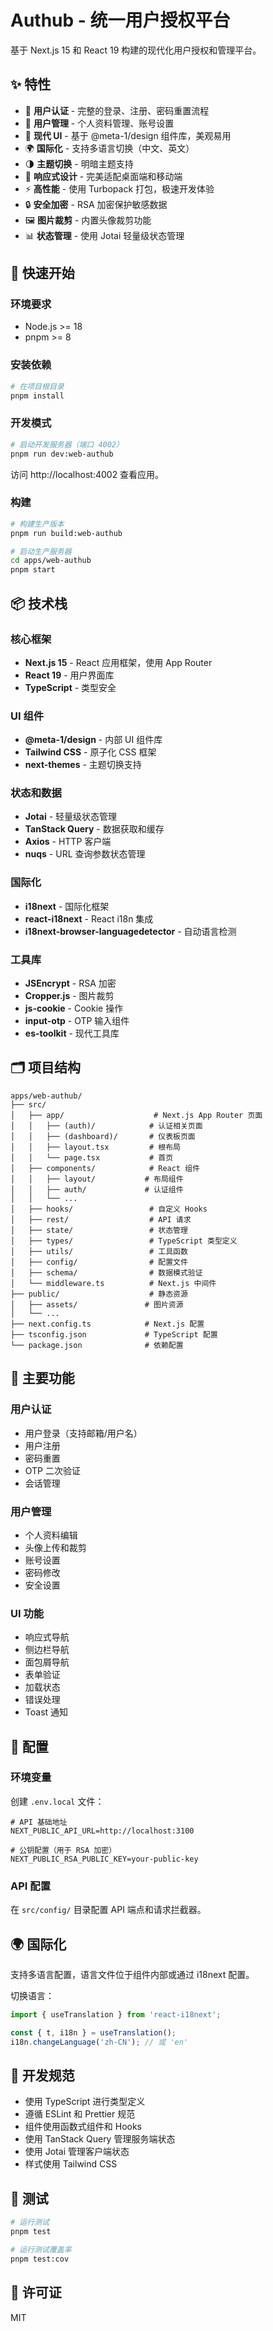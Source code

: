 # Authub - 统一用户授权平台

基于 Next.js 15 和 React 19 构建的现代化用户授权和管理平台。

## ✨ 特性

- 🔐 **用户认证** - 完整的登录、注册、密码重置流程
- 👤 **用户管理** - 个人资料管理、账号设置
- 🎨 **现代 UI** - 基于 @meta-1/design 组件库，美观易用
- 🌍 **国际化** - 支持多语言切换（中文、英文）
- 🌗 **主题切换** - 明暗主题支持
- 📱 **响应式设计** - 完美适配桌面端和移动端
- ⚡ **高性能** - 使用 Turbopack 打包，极速开发体验
- 🔒 **安全加密** - RSA 加密保护敏感数据
- 🖼️ **图片裁剪** - 内置头像裁剪功能
- 📊 **状态管理** - 使用 Jotai 轻量级状态管理

## 🚀 快速开始

### 环境要求

- Node.js >= 18
- pnpm >= 8

### 安装依赖

```bash
# 在项目根目录
pnpm install
```

### 开发模式

```bash
# 启动开发服务器（端口 4002）
pnpm run dev:web-authub
```

访问 http://localhost:4002 查看应用。

### 构建

```bash
# 构建生产版本
pnpm run build:web-authub

# 启动生产服务器
cd apps/web-authub
pnpm start
```

## 📦 技术栈

### 核心框架
- **Next.js 15** - React 应用框架，使用 App Router
- **React 19** - 用户界面库
- **TypeScript** - 类型安全

### UI 组件
- **@meta-1/design** - 内部 UI 组件库
- **Tailwind CSS** - 原子化 CSS 框架
- **next-themes** - 主题切换支持

### 状态和数据
- **Jotai** - 轻量级状态管理
- **TanStack Query** - 数据获取和缓存
- **Axios** - HTTP 客户端
- **nuqs** - URL 查询参数状态管理

### 国际化
- **i18next** - 国际化框架
- **react-i18next** - React i18n 集成
- **i18next-browser-languagedetector** - 自动语言检测

### 工具库
- **JSEncrypt** - RSA 加密
- **Cropper.js** - 图片裁剪
- **js-cookie** - Cookie 操作
- **input-otp** - OTP 输入组件
- **es-toolkit** - 现代工具库

## 🗂️ 项目结构

```
apps/web-authub/
├── src/
│   ├── app/                    # Next.js App Router 页面
│   │   ├── (auth)/            # 认证相关页面
│   │   ├── (dashboard)/       # 仪表板页面
│   │   ├── layout.tsx         # 根布局
│   │   └── page.tsx           # 首页
│   ├── components/            # React 组件
│   │   ├── layout/           # 布局组件
│   │   ├── auth/             # 认证组件
│   │   └── ...
│   ├── hooks/                 # 自定义 Hooks
│   ├── rest/                  # API 请求
│   ├── state/                 # 状态管理
│   ├── types/                 # TypeScript 类型定义
│   ├── utils/                 # 工具函数
│   ├── config/                # 配置文件
│   ├── schema/                # 数据模式验证
│   └── middleware.ts          # Next.js 中间件
├── public/                    # 静态资源
│   ├── assets/               # 图片资源
│   └── ...
├── next.config.ts            # Next.js 配置
├── tsconfig.json             # TypeScript 配置
└── package.json              # 依赖配置
```

## 🎨 主要功能

### 用户认证
- 用户登录（支持邮箱/用户名）
- 用户注册
- 密码重置
- OTP 二次验证
- 会话管理

### 用户管理
- 个人资料编辑
- 头像上传和裁剪
- 账号设置
- 密码修改
- 安全设置

### UI 功能
- 响应式导航
- 侧边栏导航
- 面包屑导航
- 表单验证
- 加载状态
- 错误处理
- Toast 通知

## 🔧 配置

### 环境变量

创建 `.env.local` 文件：

```env
# API 基础地址
NEXT_PUBLIC_API_URL=http://localhost:3100

# 公钥配置（用于 RSA 加密）
NEXT_PUBLIC_RSA_PUBLIC_KEY=your-public-key
```

### API 配置

在 `src/config/` 目录配置 API 端点和请求拦截器。

## 🌍 国际化

支持多语言配置，语言文件位于组件内部或通过 i18next 配置。

切换语言：
```typescript
import { useTranslation } from 'react-i18next';

const { t, i18n } = useTranslation();
i18n.changeLanguage('zh-CN'); // 或 'en'
```

## 📝 开发规范

- 使用 TypeScript 进行类型定义
- 遵循 ESLint 和 Prettier 规范
- 组件使用函数式组件和 Hooks
- 使用 TanStack Query 管理服务端状态
- 使用 Jotai 管理客户端状态
- 样式使用 Tailwind CSS

## 🧪 测试

```bash
# 运行测试
pnpm test

# 运行测试覆盖率
pnpm test:cov
```

## 📄 许可证

MIT
